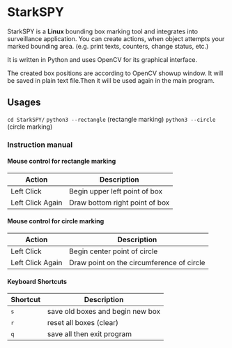 # StarkSPY

StarkSPY is a **Linux** bounding box marking tool and integrates into surveillance application.
You can create actions, when object attempts your marked bounding area. (e.g. print texts, counters, change status, etc.)

It is written in Python and uses OpenCV for its graphical interface.

The created box positions are according to OpenCV showup window. 
It will be saved in plain text file.Then it will be used again in the main program.

## Usages
`cd StarkSPY/`
`python3 --rectangle` (rectangle marking)
`python3 --circle` (circle marking)

### Instruction manual
#### Mouse control for rectangle marking
Action | Description | 
--- | --- |
Left Click | Begin upper left point of box
Left Click Again | Draw bottom right point of box

#### Mouse control for circle marking
Action | Description | 
--- | --- |
Left Click | Begin center point of circle
Left Click Again | Draw point on the circumference of circle

#### Keyboard Shortcuts
Shortcut | Description | 
--- | --- |
<kbd>s</kbd>| save old boxes and begin new box |
<kbd>r</kbd>| reset all boxes (clear) |
<kbd>q</kbd>| save all then exit program |
